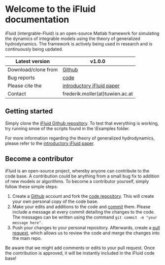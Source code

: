 # Welcome to the iFluid documentation

iFluid (intergrable-Fluid) is an open-source Matlab framework for simulating the dynamics of integrable models using the theory of generalized hydrodynamics. The framework is actively being used in research and is continuously being updated.  

| Latest version 	|  **v1.0.0** 	|
|----------------	|---	|
| Download/clone from     	|  [Github](https://github.com/integrableFluid/iFluidMatlab) 	|
| Bug reports    	|  [code](https://github.com/integrableFluid/iFluidMatlab/issues) 	|
| Please cite the   | [introductory iFluid paper](https://arxiv.org/abs/2001.02547) |
| Contact           | frederik.moller(at)tuwien.ac.at |

## Getting started

Simply clone the [iFluid Github repository](https://github.com/integrableFluid/iFluidMatlab). To test that everything is working, try running smoe of the scripts found in the \Examples folder.

For more information regarding the theory of generalized hydrodynamics, please refer to the [introductory iFluid paper](https://arxiv.org/abs/2001.02547).


## Become a contributor

iFluid is an open-source project, whereby anyone can contribute to the code base. A contribution could be anything from a small bug fix to addition of new models or algorithms. To become a contributor yourself, simply follow these simple steps:

  1. Create a [Github](https://github.com/) account and fork the [code repository](https://github.com/integrableFluid/iFluidMatlab). This will create your own personal copy of the code base.
  2. Make your edits and additions to the code and [commit](https://git-scm.com/book/en/v2/Git-Basics-Recording-Changes-to-the-Repository#Committing-Your-Changes) them. Please include a message at every commit detailing the changes to the code. The messages can be written using the command `git commit -m "your message here"`.
  3. Push your changes to your personal repository. Afterwards, create a [pull request](https://help.github.com/en/github/collaborating-with-issues-and-pull-requests/creating-a-pull-request), which allows us to review the code and merge the changes into the main repo.

Be aware that we might add comments or edits to your pull request. Once the contribution is approved, it will be instantly included in the iFluid code base! 